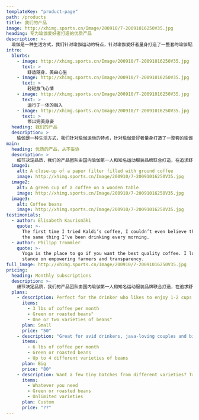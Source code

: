 ```yaml
---
templateKey: "product-page"
path: /products
title: 我们的产品
image: http://xhimg.sports.cn/Image/200910/7-20091016250V35.jpg
heading: 专为瑜伽爱好者打造的优质产品
description: >-
  瑜伽是一种生活方式，我们针对瑜伽运动的特点，针对瑜伽爱好者量身打造了一整套的瑜伽配套产品，帮助大家更好的体验瑜伽运动，愉快生活，享受瑜伽。
intro:
  blurbs:
    - image: http://xhimg.sports.cn/Image/200910/7-20091016250V35.jpg
      text: >
        舒适随身，美由心生
    - image: http://xhimg.sports.cn/Image/200910/7-20091016250V35.jpg
      text: >
        轻轻放飞心情
    - image: http://xhimg.sports.cn/Image/200910/7-20091016250V35.jpg
      text: >
        运行于一体的融入
    - image: http://xhimg.sports.cn/Image/200910/7-20091016250V35.jpg
      text: >
        修出完美身姿
  heading: 我们的产品
  description: >
    瑜伽是一种生活方式，我们针对瑜伽运动的特点，针对瑜伽爱好者量身打造了一整套的瑜伽配套产品，帮助大家更好的体验瑜伽运动，愉快生活，享受瑜伽。
main:
  heading: 优质的产品，从不妥协
  description: >
    细节决定品质，我们的产品团队由国内瑜伽第一人和知名运动服装品牌联合打造，在追求舒适度的同时，更适合瑜伽运动，让爱好者更好的进行瑜伽运动，享受瑜伽带来的快乐。
  image1:
    alt: A close-up of a paper filter filled with ground coffee
    image: http://xhimg.sports.cn/Image/200910/7-20091016250V35.jpg
  image2:
    alt: A green cup of a coffee on a wooden table
    image: http://xhimg.sports.cn/Image/200910/7-20091016250V35.jpg
  image3:
    alt: Coffee beans
    image: http://xhimg.sports.cn/Image/200910/7-20091016250V35.jpg
testimonials:
  - author: Elisabeth Kaurismäki
    quote: >-
      The first time I tried Kaldi’s coffee, I couldn’t even believe that was
      the same thing I’ve been drinking every morning.
  - author: Philipp Trommler
    quote: >-
      Yoga is the place to go if you want the best quality coffee. I love their
      stance on empowering farmers and transparency.
full_image: http://xhimg.sports.cn/Image/200910/7-20091016250V35.jpg
pricing:
  heading: Monthly subscriptions
  description: >-
    细节决定品质，我们的产品团队由国内瑜伽第一人和知名运动服装品牌联合打造，在追求舒适度的同时，更适合瑜伽运动，让爱好者更好的进行瑜伽运动，享受瑜伽带来的快乐。
  plans:
    - description: Perfect for the drinker who likes to enjoy 1-2 cups per day.
      items:
        - 3 lbs of coffee per month
        - Green or roasted beans"
        - One or two varieties of beans"
      plan: Small
      price: "50"
    - description: "Great for avid drinkers, java-loving couples and bigger crowds"
      items:
        - 6 lbs of coffee per month
        - Green or roasted beans
        - Up to 4 different varieties of beans
      plan: Big
      price: "80"
    - description: Want a few tiny batches from different varieties? Try our custom plan
      items:
        - Whatever you need
        - Green or roasted beans
        - Unlimited varieties
      plan: Custom
      price: "??"
---
```

